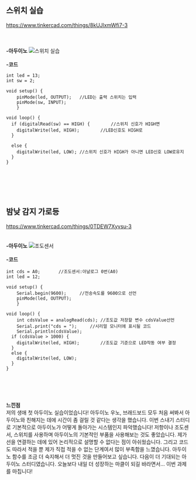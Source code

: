 스위치 실습
---
   
https://www.tinkercad.com/things/8kUJlxmWfi7-3         
<br><br>       
__-아두이노__
![스위치 실습](https://github.com/sejongsmarcle/2024_Spring_SMARCLE_Snaegi_Study/assets/162951669/831cdcfd-b554-4873-a1c9-50837bccdadb)
<br><br>
__-코드__
```
int led = 13;
int sw = 2;

void setup() {
	pinMode(led, OUTPUT);	//LED는 출력 스위치는 입력
	pinMode(sw, INPUT);
	}

void loop() {
  if (digitalRead(sw) == HIGH) {		//스위치 신호가 HIGH면
  	digitalWrite(led, HIGH);		//LED신호도 HIGH로
  }
  
  else {
  	digitalWrite(led, LOW);	//스위치 신호가 HIGH가 아니면 LED신호 LOW로유지
  }
}
```
<br><br><br><br>

밤낮 감지 가로등 
---
   
https://www.tinkercad.com/things/0TDEW7Xyvsu-3
<br><br>       
__-아두이노__
![조도센서](https://github.com/sejongsmarcle/2024_Spring_SMARCLE_Snaegi_Study/assets/162951669/a5f0c897-c94e-4b87-b036-9d1e67c145b1)
<br><br>
__-코드__
```
int cds = A0;		//조도센서:아날로그 0번(A0)
int led = 12;

void setup() {
	Serial.begin(9600);		//전송속도를 9600으로 선언
	pinMode(led, OUTPUT);
	}

void loop() {
	int cdsValue = analogRead(cds);	//조도값 저장할 변수 cdsValue선언
	Serial.print("cds = ");		//시리얼 모니터에 표시될 코드
	Serial.println(cdsValue);
  if (cdsValue > 1000) {
  	digitalWrite(led, HIGH);		//조도값 기준으로 LED작동 여부 결정
  }
  else {
  	digitalWrite(led, LOW);
  }
}
```
<br><br><br><br>
__느낀점__
<br>
저의 생애 첫 아두이노 실습이었습니다! 아두이노 우노, 브래드보드 모두 처음 써봐서 아두이노와 친해지는 데에 시간이 좀 걸릴 것 같다는 생각을 했습니다.
이번 스내기 스터디로 기본적으로 아두이노가 어떻게 돌아가는 시스템인지 파악했습니다! 저항이나 조도센서, 스위치를 사용하며 아두이노의 기본적인 부품을 사용해보는 것도 좋았습니다. 제가 선을 연결하는 데에 있어 논리적으로 설명할 수 없다는 점이 아쉬웠습니다. 그리고 코드도 따라서 적을 뿐 제가 직접 적을 수 없는 단계여서 많이 부족함을 느꼈습니다. 아두이노 함수를 조금 더 숙지해서 더 멋진 것을 만들어보고 싶습니다. 다음이 더 기대되는 아두이노 스터디였습니다. 오늘보다 내일 더 성장하는 마클이 되길 바라면서... 이번 과제를 마칩니다!
